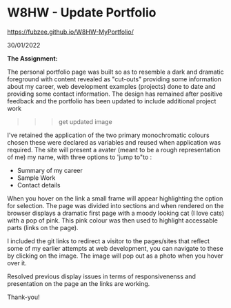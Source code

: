 # W8HW - Update Portfolio

https://fubzee.github.io/W8HW-MyPortfolio/

30/01/2022

**The Assignment:** 

The personal portfolio page was built so as to resemble a dark and dramatic foreground with content revealed as "cut-outs" providing some information about my career, web development examples (projects) done to date and providing some contact information.  The design has remained after positive feedback and the portfolio has been updated to include additional project work

>>>  get updated image

I've retained the application of the two primary monochromatic colours chosen these were declared as variables and reused when application was required.  The site will present a avater (meant to be a rough representation of me) my name, with three options to 'jump to"to :

- Summary of my career
- Sample Work
- Contact details

When you hover on the link a small frame will appear highlighting the option for selection.  The page was divided into sections and when rendered on the browser displays a dramatic first page with a moody looking cat (I love cats) with a pop of pink.  This pink colour was then used to highlight accessable parts (links on the page). 

I included the git links to redirect a visitor to the pages/sites that reflect some of my earlier attempts at web development, you can navigate to these by clicking on the image.  The image will pop out as a photo when you hover over it.  

Resolved previous display issues in terms of responsivenenss and presentation on the page an the links are working.

Thank-you!

